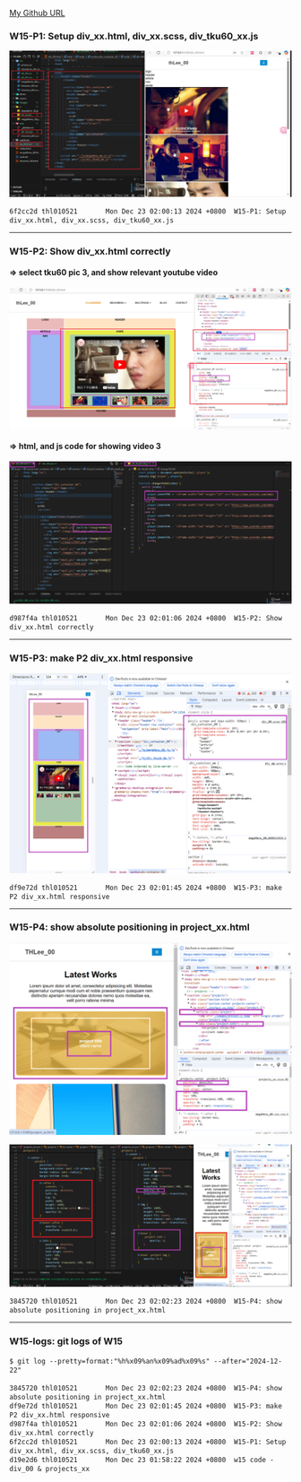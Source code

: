 [My Github URL](https://github.com/thl010521/113-sweb-demo-00)

### W15-P1: Setup div_xx.html, div_xx.scss, div_tku60_xx.js

![](w15-p1.png)

```
6f2cc2d thl010521       Mon Dec 23 02:00:13 2024 +0800  W15-P1: Setup div_xx.html, div_xx.scss, div_tku60_xx.js
```

---

### W15-P2: Show div_xx.html correctly

#### => select tku60 pic 3, and show relevant youtube video

![](w15-p2-1.png)

#### => html, and js code for showing video 3

![](w15-p2-2.png)

```
d987f4a thl010521       Mon Dec 23 02:01:06 2024 +0800  W15-P2: Show div_xx.html correctly
```

---

### W15-P3: make P2 div_xx.html responsive

![](w15-p3.png)

```
df9e72d thl010521       Mon Dec 23 02:01:45 2024 +0800  W15-P3: make P2 div_xx.html responsive
```

---

### W15-P4: show absolute positioning in project_xx.html

![](w15-p4-1.png)

![](w15-p4-2.png)

```
3845720 thl010521       Mon Dec 23 02:02:23 2024 +0800  W15-P4: show absolute positioning in project_xx.html
```

---

### W15-logs: git logs of W15

```
$ git log --pretty=format:"%h%x09%an%x09%ad%x09%s" --after="2024-12-22"

3845720 thl010521       Mon Dec 23 02:02:23 2024 +0800  W15-P4: show absolute positioning in project_xx.html
df9e72d thl010521       Mon Dec 23 02:01:45 2024 +0800  W15-P3: make P2 div_xx.html responsive
d987f4a thl010521       Mon Dec 23 02:01:06 2024 +0800  W15-P2: Show div_xx.html correctly
6f2cc2d thl010521       Mon Dec 23 02:00:13 2024 +0800  W15-P1: Setup div_xx.html, div_xx.scss, div_tku60_xx.js
d19e2d6 thl010521       Mon Dec 23 01:58:22 2024 +0800  w15 code - div_00 & projects_xx


```
